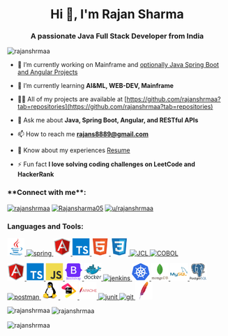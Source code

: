 <h1 align="center">Hi 👋, I'm Rajan Sharma</h1>
<h3 align="center">A passionate Java Full Stack Developer from India</h3>

<p align="left"> <img src="https://komarev.com/ghpvc/?username=rajanshrmaa&label=Profile%20views&color=0e75b6&style=flat" alt="rajanshrmaa" /> </p>

- 🔭 I’m currently working on Mainframe and [optionally Java Spring Boot and Angular Projects](https://github.com/rajanshrmaa?tab=repositories)

- 🌱 I’m currently learning **AI&ML, WEB-DEV, Mainframe**

- 👨‍💻 All of my projects are available at [https://github.com/rajanshrmaa?tab=repositories](https://github.com/rajanshrmaa?tab=repositories)

- 💬 Ask me about **Java, Spring Boot, Angular, and RESTful APIs**

- 📫 How to reach me **rajans8889@gmail.com**

- 📄 Know about my experiences [Resume](https://github.com/rajanshrmaa/rajanshrmaa/blob/main/Resume%202.png)

- ⚡ Fun fact **I love solving coding challenges on LeetCode and HackerRank**

<h3 align="left">**Connect with me**:</h3>
<p align="left">
<a href="https://linkedin.com/in/rajanshrmaa" target="blank"><img align="center" src="https://cdn.jsdelivr.net/npm/simple-icons@3.1.0/icons/linkedin.svg" alt="rajanshrmaa" height="30" width="40" /></a>
<a href="https://www.hackerrank.com/Rajansharma05" target="blank"><img align="center" src="https://cdn.jsdelivr.net/npm/simple-icons@3.1.0/icons/hackerrank.svg" alt="Rajansharma05" height="30" width="40" /></a>
<a href="https://leetcode.com/u/rajanshrmaa/" target="blank"><img align="center" src="https://cdn.jsdelivr.net/npm/simple-icons@3.1.0/icons/leetcode.svg" alt="u/rajanshrmaa" height="30" width="40" /></a>
</p>

<h3 align="left">Languages and Tools:</h3>
<p align="left"> 
<a href="https://www.java.com" target="_blank"> <img src="https://raw.githubusercontent.com/devicons/devicon/master/icons/java/java-original.svg" alt="java" width="40" height="40"/> </a> 
<a href="https://spring.io/" target="_blank"> <img src="https://www.vectorlogo.zone/logos/springio/springio-icon.svg" alt="spring" width="40" height="40"/> </a> 
<a href="https://angular.io" target="_blank"> 
  <img src="https://raw.githubusercontent.com/devicons/devicon/master/icons/angularjs/angularjs-original.svg" alt="angularjs" width="40" height="40"/> 
</a> 
<a href="https://www.typescriptlang.org/" target="_blank"> 
  <img src="https://raw.githubusercontent.com/devicons/devicon/master/icons/typescript/typescript-original.svg" alt="typescript" width="40" height="40"/> 
</a>
<a href="https://developer.mozilla.org/en-US/docs/Web/HTML" target="_blank">
  <img src="https://raw.githubusercontent.com/devicons/devicon/master/icons/html5/html5-original.svg" alt="html5" width="40" height="40"/>
</a>
<a href="https://developer.mozilla.org/en-US/docs/Web/CSS" target="_blank">
  <img src="https://raw.githubusercontent.com/devicons/devicon/master/icons/css3/css3-original.svg" alt="css3" width="40" height="40"/>
</a>
<a href="https://www.ibm.com/docs/en/zos-basic-skills?topic=zos-jcl" target="_blank">
    <img src="https://upload.wikimedia.org/wikipedia/commons/5/51/IBM_logo.svg" alt="JCL" width="40" height="40"/>
</a>
<a href="https://www.ibm.com/docs/en/cobol-zos/6.3?topic=languages-cobol" target="_blank">
    <img src="https://upload.wikimedia.org/wikipedia/commons/2/20/COBOL_logo.svg" alt="COBOL" width="40" height="40"/>
</a>



<a href="https://angular.io" target="_blank"> <img src="https://raw.githubusercontent.com/devicons/devicon/master/icons/angularjs/angularjs-original.svg" alt="angularjs" width="40" height="40"/> </a> 
<a href="https://www.typescriptlang.org/" target="_blank"> <img src="https://raw.githubusercontent.com/devicons/devicon/master/icons/typescript/typescript-original.svg" alt="typescript" width="40" height="40"/> </a>
<a href="https://developer.mozilla.org/en-US/docs/Web/JavaScript" target="_blank"> <img src="https://raw.githubusercontent.com/devicons/devicon/master/icons/javascript/javascript-original.svg" alt="javascript" width="40" height="40"/> </a>
<a href="https://getbootstrap.com" target="_blank"> <img src="https://raw.githubusercontent.com/devicons/devicon/master/icons/bootstrap/bootstrap-plain-wordmark.svg" alt="bootstrap" width="40" height="40"/> </a>
<a href="https://www.docker.com/" target="_blank"> <img src="https://raw.githubusercontent.com/devicons/devicon/master/icons/docker/docker-original-wordmark.svg" alt="docker" width="40" height="40"/> </a> 
<a href="https://www.jenkins.io" target="_blank"> <img src="https://www.vectorlogo.zone/logos/jenkins/jenkins-icon.svg" alt="jenkins" width="40" height="40"/> </a> 
<a href="https://kubernetes.io" target="_blank"> <img src="https://raw.githubusercontent.com/devicons/devicon/master/icons/kubernetes/kubernetes-plain.svg" alt="kubernetes" width="40" height="40"/> </a>
<a href="https://www.mongodb.com/" target="_blank"> <img src="https://raw.githubusercontent.com/devicons/devicon/master/icons/mongodb/mongodb-original-wordmark.svg" alt="mongodb" width="40" height="40"/> </a> 
<a href="https://www.mysql.com/" target="_blank"> <img src="https://raw.githubusercontent.com/devicons/devicon/master/icons/mysql/mysql-original-wordmark.svg" alt="mysql" width="40" height="40"/> </a> 
<a href="https://www.postgresql.org" target="_blank"> <img src="https://raw.githubusercontent.com/devicons/devicon/master/icons/postgresql/postgresql-original-wordmark.svg" alt="postgresql" width="40" height="40"/> </a>
<a href="https://postman.com" target="_blank"> <img src="https://www.vectorlogo.zone/logos/getpostman/getpostman-icon.svg" alt="postman" width="40" height="40"/> </a> 
<a href="https://www.linux.org/" target="_blank"> <img src="https://raw.githubusercontent.com/devicons/devicon/master/icons/linux/linux-original.svg" alt="linux" width="40" height="40"/> </a> 
<a href="https://www.jetbrains.com/" target="_blank"> <img src="https://raw.githubusercontent.com/devicons/devicon/master/icons/jetbrains/jetbrains-original.svg" alt="jetbrains" width="40" height="40"/> </a> 
<a href="https://maven.apache.org/" target="_blank"> <img src="https://raw.githubusercontent.com/devicons/devicon/master/icons/apache/apache-original-wordmark.svg" alt="maven" width="40" height="40"/> </a>
<a href="https://junit.org/junit5/" target="_blank"> <img src="https://raw.githubusercontent.com/devicons/devicon/master/icons/junit/junit5-original.svg" alt="junit" width="40" height="40"/> </a>
<a href="https://git-scm.com/" target="_blank"> <img src="https://www.vectorlogo.zone/logos/git-scm/git-scm-icon.svg" alt="git" width="40" height="40"/> </a>
<a href="https://www.apache.org/" target="_blank"> <img src="https://raw.githubusercontent.com/devicons/devicon/master/icons/apache/apache-original.svg" alt="apache" width="40" height="40"/> </a>
</p>

<p><img align="left" src="https://github-readme-stats.vercel.app/api/top-langs?username=rajanshrmaa&show_icons=true&locale=en&layout=compact" alt="rajanshrmaa" /></p>

<p>&nbsp;<img align="center" src="https://github-readme-stats.vercel.app/api?username=rajanshrmaa&show_icons=true&locale=en" alt="rajanshrmaa" /></p>

<p><img align="center" src="https://github-readme-streak-stats.herokuapp.com/?user=rajanshrmaa&" alt="rajanshrmaa" /></p>
